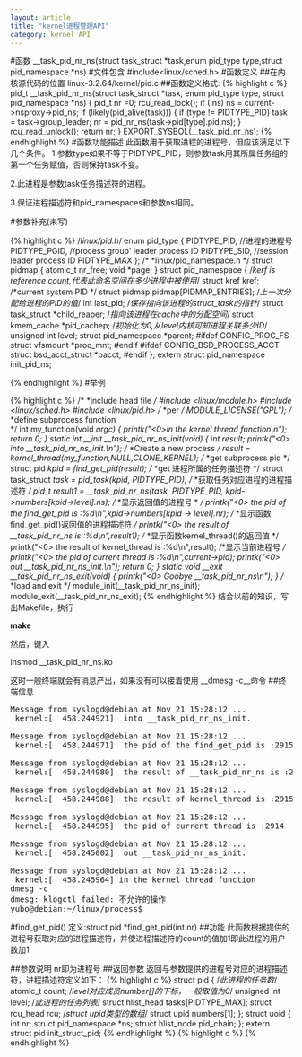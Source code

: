 ```yaml
---
layout: article
title: "kernel进程管理API"
category: kernel API
---
```

#函数
__task_pid_nr_ns(struct task_struct \*task,enum pid_type type,struct pid_namespace *ns)
#文件包含
\#include<linux/sched.h>
#函数定义
##在内核源代码的位置 linux-3.2.64/kernel/pid.c
##函数定义格式:
{% highlight c %}
pid_t __task_pid_nr_ns(struct task_struct *task, enum pid_type type,
		struct pid_namespace *ns)
{
	pid_t nr =0;
	rcu_read_lock();
	if (!ns)
		ns = current->nsproxy->pid_ns;
	if (likely(pid_alive(task))) {
		if (type != PIDTYPE_PID)
			task = task->group_leader;
		nr = pid_nr_ns(task->pid[type].pid,ns);
	}
	rcu_read_unlock();
	return nr;
}
EXPORT_SYSBOL(__task_pid_nr_ns);
{% endhighlight %}
#函数功能描述
此函数用于获取进程的进程号，但应该满足以下几个条件。
1.参数type如果不等于PIDTYPE_PID，则参数task用其所属任务组的第一个任务赋值，否则保持task不变。

2.此进程是参数task任务描述符的进程。

3.保证进程描述符和pid_namespaces和参数ns相同。

#参数补充(未写)

{% highlight c %}
/*linux/pid.h*/
enum pid_type
{
	PIDTYPE_PID, //进程的进程号
	PIDTYPE_PGID, //process group' leader process ID
	PIDTYPE_SID,  //session' leader process ID
	PIDTYPE_MAX
};
/*
 *linux/pid_namespace.h
 */
struct pidmap {
	atomic_t nr_free;
	void *page;
}
struct pid_namespace {
	/*kerf is reference count,代表此命名空间在多少进程中被使用*/
	struct kref kref;
	/*current system PID */
	struct pidmap pidmap[PIDMAP_ENTRIES];
	/*上一次分配给进程的PID的值*/
	int last_pid;
	/*保存指向该进程的struct_task的指针*/
	struct task_struct *child_reaper;
	/*指向该进程在cache中的分配空间*/
	struct kmem_cache *pid_cachep;
	/*初始化为0,从level内核可知进程关联多少ID*/
	unsigned int level;
	struct pid_namespace *parent;
#ifdef CONFIG_PROC_FS
	struct vfsmount *proc_mnt;
#endif
#ifdef CONFIG_BSD_PROCESS_ACCT
	struct bsd_acct_struct *bacct;
#endif
};
extern struct pid_namespace init_pid_ns;

{% endhighlight %}
#举例


{% highlight c %}
/*
 *include head file
 */
#include <linux/module.h>
#include <linux/sched.h>
#include <linux/pid.h>
/*
 *per 
 */
MODULE_LICENSE("GPL");
/*
 *define subprocess function  
 */
int my_function(void *argc)
{
	printk("<0>in the kernel thread function\n");
	return 0;
}
static int __init __task_pid_nr_ns_init(void)
{
	int result;
	printk("<0> into __task_pid_nr_ns_init.\n");
	/*
	 *Create a new process
	 */
	result = kernel_thread(my_function,NULL,CLONE_KERNEL);
	/*
	 *get subprocess pid
	 */
	struct pid *kpid = find_get_pid(result);
	/*
	 *get 进程所属的任务描述符
	 */
	struct task_struct *task = pid_task(kpid, PIDTYPE_PID);
	/*
	 *获取任务对应进程的进程描述符
	 */
	pid_t result1 = __task_pid_nr_ns(task, PIDTYPE_PID, kpid->numbers[kpid->level].ns);
	/*
	 *显示返回值的进程号
	 *
	 */
	printk("<0> the pid of the find_get_pid is :%d\n",kpid->numbers[kpid -> level].nr);
	/*
	 *显示函数find_get_pid()返回值的进程描述符
	 */
	printk("<0> the result of __task_pid_nr_ns is :%d\n",result1);
	/*
	*显示函数kernel_thread()的返回值
	*/
	printk("<0> the result of kernel_thread is :%d\n",result);
	/*显示当前进程号
	   */
	printk("<0> the pid of current thread is :%d\n",current->pid);
	printk("<0> out __task_pid_nr_ns_init.\n");
	return 0;
}
static void __exit __task_pid_nr_ns_exit(void)
{
	printk("<0> Goobye __task_pid_nr_ns\n");
}
/*
 *load and exit
 */
module_init(__task_pid_nr_ns_init);
module_exit(__task_pid_nr_ns_exit);
{% endhighlight %}
结合以前的知识，写出Makefile，执行

__make__

然后，键入 

insmod __task_pid_nr_ns.ko
	   
这时一般终端就会有消息产出，如果没有可以接着使用 __dmesg -c__命令
##终端信息
<pre>
Message from syslogd@debian at Nov 21 15:28:12 ...
 kernel:[  458.244921]  into __task_pid_nr_ns_init.

Message from syslogd@debian at Nov 21 15:28:12 ...
 kernel:[  458.244971]  the pid of the find_get_pid is :2915

Message from syslogd@debian at Nov 21 15:28:12 ...
 kernel:[  458.244980]  the result of __task_pid_nr_ns is :2915

Message from syslogd@debian at Nov 21 15:28:12 ...
 kernel:[  458.244988]  the result of kernel_thread is :2915

Message from syslogd@debian at Nov 21 15:28:12 ...
 kernel:[  458.244995]  the pid of current thread is :2914

Message from syslogd@debian at Nov 21 15:28:12 ...
 kernel:[  458.245002]  out __task_pid_nr_ns_init.

Message from syslogd@debian at Nov 21 15:28:12 ...
 kernel:[  458.245964] in the kernel thread function
dmesg -c
dmesg: klogctl failed: 不允许的操作
yubo@debian:~/linux/process$ 
</pre>
#find_get_pid()
定义:struct pid *find_get_pid(int nr)
##功能
此函数根据提供的进程号获取对应的进程描述符，并使进程描述符的count的值加1即此进程的用户数加1

##参数说明
nr即为进程号
##返回参数
返回与参数提供的进程号对应的进程描述符，进程描述符定义如下：
{% highlight c %}
struct pid {
	/*此进程的任务数*/
	atomic_t count;
	/*level对应成员number[]的下标，一般取值为0*/
	unsigned int level;
	/*此进程的任务列表*/
	struct hlist_head tasks[PIDTYPE_MAX];
	struct rcu_head rcu;
	/*struct upid类型的数组*/
	struct upid numbers[1];
};
struct uoid {
	int nr;
	struct pid_namespace *ns;
	struct hlist_node pid_chain;
};
extern struct pid init_struct_pid;
{% endhighlight %}
{% highlight c %}
{% endhighlight %}
